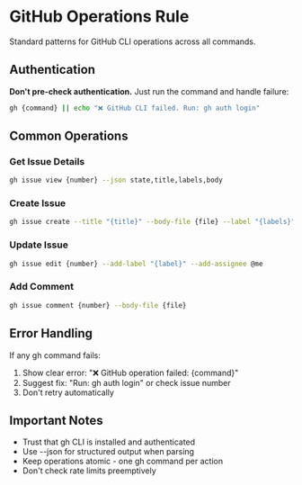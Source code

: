 # GitHub Operations Rule

Standard patterns for GitHub CLI operations across all commands.

## Authentication

**Don't pre-check authentication.** Just run the command and handle failure:

```bash
gh {command} || echo "❌ GitHub CLI failed. Run: gh auth login"
```

## Common Operations

### Get Issue Details
```bash
gh issue view {number} --json state,title,labels,body
```

### Create Issue
```bash
gh issue create --title "{title}" --body-file {file} --label "{labels}"
```

### Update Issue
```bash
gh issue edit {number} --add-label "{label}" --add-assignee @me
```

### Add Comment
```bash
gh issue comment {number} --body-file {file}
```

## Error Handling

If any gh command fails:
1. Show clear error: "❌ GitHub operation failed: {command}"
2. Suggest fix: "Run: gh auth login" or check issue number
3. Don't retry automatically

## Important Notes

- Trust that gh CLI is installed and authenticated
- Use --json for structured output when parsing
- Keep operations atomic - one gh command per action
- Don't check rate limits preemptively